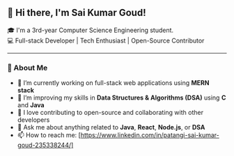 ## 👋 Hi there, I'm Sai Kumar Goud!

🎓 I'm a 3rd-year Computer Science Engineering student.  
💻 Full-stack Developer | Tech Enthusiast | Open-Source Contributor  

---

### 🚀 About Me

- 🔭 I’m currently working on full-stack web applications using **MERN stack**
- 🌱 I’m improving my skills in **Data Structures & Algorithms (DSA)** using **C** and **Java**
- 🤝 I love contributing to open-source and collaborating with other developers
- 💬 Ask me about anything related to **Java**, **React**, **Node.js**, or **DSA**
- 📫 How to reach me: [https://www.linkedin.com/in/patangi-sai-kumar-goud-235338244/]
